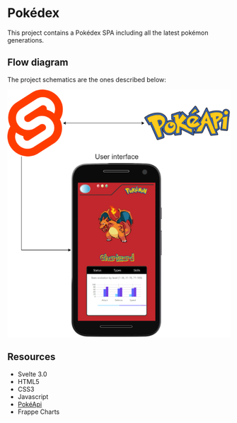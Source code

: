 # Pokédex

This project contains a Pokédex SPA including all the latest pokémon generations.

## Flow diagram

The project schematics are the ones described below:

![diagramFlow](https://github.com/caionormando/svelte-pokedex/blob/main/public/images/diagram_flow.png)

## Resources
* Svelte 3.0
* HTML5
* CSS3
* Javascript
* [PokéApi](https://pokeapi.co/)
* Frappe Charts

